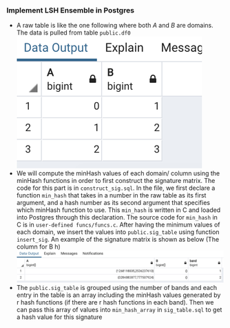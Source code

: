 ### Implement LSH Ensemble in Postgres

- A raw table is like the one following where both *A* and *B* are domains. The data is pulled from table `public.df0`
![raw_table](./raw_table.png)
- We will compute the minHash values of each domain/ column using the minHash functions in order to first construct the signature matrix. The code for this part is in `construct_sig.sql`. In the file, we first declare a function `min_hash` that takes in a number in the raw table as its first argument, and a hash number as its second argument that specifies which minHash function to use. This `min_hash` is written in C and loaded into Postgres through this declaration. The source code for `min_hash` in C is in `user-defined funcs/funcs.c`. After having the minimum values of each domain, we insert the values into `public.sig_table` using function `insert_sig`. An example of the signature matrix is shown as below (The column for B h)
![sig_table](./sig_table.png)
- The `public.sig_table` is grouped using the number of bands and each entry in the table is an array including the minHash values generated by r hash functions (if there are r hash functions in each band). Then we can pass this array of values into `min_hash_array` in `sig_table.sql` to get a hash value for this signature